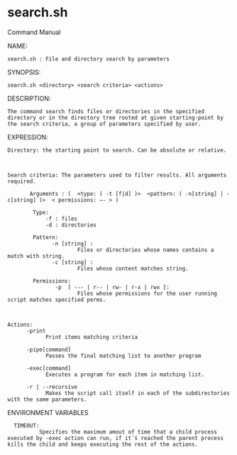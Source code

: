 # search.sh
Command Manual

NAME: 

	search.sh : File and directory search by parameters


SYNOPSIS:

	search.sh <directory> <search criteria> <actions>


DESCRIPTION:

	The command search finds files or directories in the specified directory or in the directory tree rooted at given starting-point by the search criteria, a group of parameters specified by user.


EXPRESSION:

	Directory: the starting point to search. Can be absolute or relative.


	
	Search criteria: The parameters used to filter results. All arguments required.

		   Arguments : (  <type: ( -t [f|d] )>  <pattern: ( -n[string] | -c[string] )>  < permissions: –- > )

            Type: 
                -f : files
                -d : directories

            Pattern: 
                  -n [string] : 
                          Files or directories whose names contains a match with string.
                  -c [string] : 
                          Files whose content matches string.

            Permissions:
                   -p  [ --- | r-- | rw- | r-x | rwx ]:
                          Files whose permissions for the user running script matches specified perms.
	
	
	
	Actions:
          -print
                Print items matching criteria
              
          -pipe[command]
                Passes the final matching list to another program
              
          -exec[command]
                Executes a program for each item in matching list.
              
          -r | --recursive 
                Makes the script call itself in each of the subdirectories with the same parameters.


ENVIRONMENT VARIABLES
		
	  TIMEOUT: 	
		      Specifies the maximum amout of time that a child process executed by -exec action can run, if it´ś reached the parent process kills the child and keeps executing the rest of the actions. 
